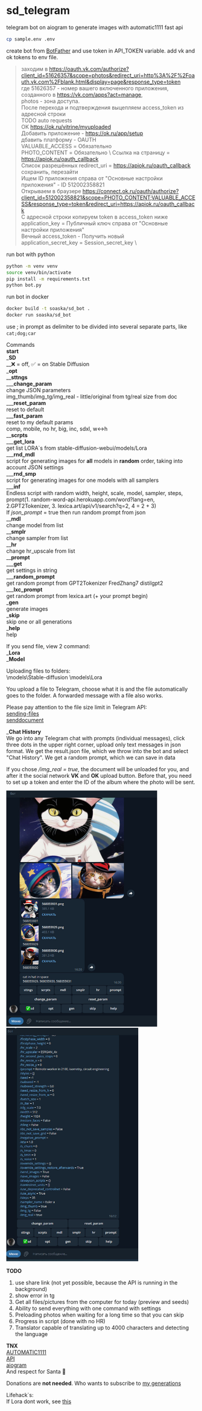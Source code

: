 # sd_telegram
telegram bot on aiogram to generate images with automatic1111 fast api

```bash
cp sample.env .env
```

create bot from [BotFather](https://t.me/BotFather) and use token in API_TOKEN variable.
add vk and ok tokens to env file.

> заходим в https://oauth.vk.com/authorize?client_id=51626357&scope=photos&redirect_uri=http%3A%2F%2Foauth.vk.com%2Fblank.html&display=page&response_type=token \
> где 51626357 - номер вашего включенного приложения, созданного в https://vk.com/apps?act=manage, \
> photos - зона доступа. \
> После перехода и подтверждения выцепляем access_token из адресной строки \
> TODO auto requests \
> OK https://ok.ru/vitrine/myuploaded \
> Добавить приложение - https://ok.ru/app/setup \
> дбавить платформу - OAUTH \
> VALUABLE_ACCESS = Обязательно \
> PHOTO_CONTENT = Обязательно \ 
> Ссылка на страницу = https://apiok.ru/oauth_callback \
> Список разрешённых redirect_uri = https://apiok.ru/oauth_callback \
> сохранить, перезайти \
> Ищем ID приложения справа от "Основные настройки приложения" - ID 512002358821 \
> Открываем в браузере https://connect.ok.ru/oauth/authorize?client_id=512002358821&scope=PHOTO_CONTENT;VALUABLE_ACCESS&response_type=token&redirect_uri=https://apiok.ru/oauth_callback \
> С адресной строки копируем token в access_token ниже \
> application_key = Публичный ключ справа от "Основные настройки приложения" \
> Вечный access_token - Получить новый \
> application_secret_key = Session_secret_key \

run bot with python
```bash
python -m venv venv
source venv/bin/activate
pip install -m requirements.txt 
python bot.py
```
run bot in docker
```bash
docker build -t soaska/sd_bot .
docker run soaska/sd_bot
```

use ; in prompt as delimiter to be divided into several separate parts, like ```cat;dog;car```

Commands  
**start**  
_**SD**  
__❌ = off, ✅ = on Stable Diffusion  
_**opt**  
__**sttngs**  
___**change_param**  
change JSON parameters  
img_thumb/img_tg/img_real - little/original from tg/real size from doc  
___**reset_param**  
reset to default  
___**fast_param**  
reset to my default params  
comp, mobile, no hr, big, inc, sdxl, w↔h  
__**scrpts**  
___**get_lora**  
get list LORA`s from stable-diffusion-webui/models/Lora  
___**rnd_mdl**  
script for generating images for **all** models in **random** order, taking into account JSON settings  
___**rnd_smp**  
script for generating images for one models with all samplers  
___**inf**  
Endless script with random width, height, scale, model, sampler, steps, prompt(1. random-word-api.herokuapp.com/word?lang=en, 2.GPT2Tokenizer, 3. lexica.art/api/v1/search?q=2, 4 = 2 + 3)  
If _json_prompt_ = true then run random prompt from json  
__**mdl**  
change model from list  
__**smplr**  
change sampler from list  
__**hr**  
change hr_upscale from list  
__**prompt**  
___**get**  
get settings in string  
___**random_prompt**  
get random prompt from GPT2Tokenizer FredZhang7 distilgpt2    
___**lxc_prompt**  
get random prompt from lexica.art (+ your prompt begin)  
_**gen**  
generate images  
_**skip**  
skip one or all generations  
_**help**  
help  

If you send file, view 2 command:  
_**Lora**  
_**Model**  

Uploading files to folders:  
\models\Stable-diffusion
\models\Lora

You upload a file to Telegram, choose what it is and the file automatically goes to the folder.
A forwarded message with a file also works.

Please pay attention to the file size limit in Telegram API:  
[sending-files](https://core.telegram.org/bots/api#sending-files)  
[senddocument](https://core.telegram.org/bots/api#senddocument)

_**Chat History**  
We go into any Telegram chat with prompts (individual messages), click three dots in the upper right corner, upload only text messages in json format. We get the result.json file, which we throw into the bot and select "Chat History". We get a random prompt, which we can save in data  

If you chose _/img_real = true_, the document will be unloaded for you, and after it the social network **VK** and **OK** upload button.
Before that, you need to set up a token and enter the ID of the album where the photo will be sent.  

<img src="https://raw.githubusercontent.com/partyfind/sd_bot/master/trash/photo_2023-06-22_15-29-24.jpg" alt="drawing" width="400"/>
<img src="https://raw.githubusercontent.com/partyfind/sd_bot/master/trash/photo_2023-06-22_15-29-27.jpg" width="350"/>

**TODO**  
1. use share link (not yet possible, because the API is running in the background)  
2. show error in tg  
3. Get all files/pictures from the computer for today (preview and seeds)
4. Ability to send everything with one command with settings
5. Preloading photos when waiting for a long time so that you can skip
6. Progress in script (done with no HR)
7. Translator capable of translating up to 4000 characters and detecting the language  

**TNX**  
[AUTOMATIC1111](https://github.com/AUTOMATIC1111/stable-diffusion-webui)  
[API](https://github.com/mix1009/sdwebuiapi)  
[aiogram](https://docs.aiogram.dev/en/latest/)  
And respect for Santa 🎅

Donations are **not needed**. Who wants to subscribe to [my generations](https://t.me/mishgenai)

Lifehack`s:  
If Lora dont work, see [this](https://github.com/AUTOMATIC1111/stable-diffusion-webui/issues/7984?ref=blog.hinablue.me#issuecomment-1514312942) 
  